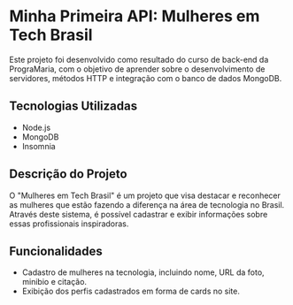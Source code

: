 # Minha Primeira API: Mulheres em Tech Brasil

Este projeto foi desenvolvido como resultado do curso de back-end da PrograMaria, com o objetivo de aprender sobre o desenvolvimento de servidores, métodos HTTP e integração com o banco de dados MongoDB.

## Tecnologias Utilizadas

- Node.js
- MongoDB
- Insomnia

## Descrição do Projeto

O "Mulheres em Tech Brasil" é um projeto que visa destacar e reconhecer as mulheres que estão fazendo a diferença na área de tecnologia no Brasil. Através deste sistema, é possível cadastrar e exibir informações sobre essas profissionais inspiradoras.

## Funcionalidades

- Cadastro de mulheres na tecnologia, incluindo nome, URL da foto, minibio e citação.
- Exibição dos perfis cadastrados em forma de cards no site.
